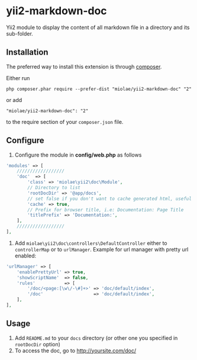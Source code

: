 # yii2-markdown-doc

Yii2 module to display the content of all markdown file in a directory and its sub-folder.

Installation
------------

The preferred way to install this extension is through [composer](http://getcomposer.org/download/).

Either run

```
php composer.phar require --prefer-dist "miolae/yii2-markdown-doc" "2"
```

or add

```
"miolae/yii2-markdown-doc": "2"
```

to the require section of your `composer.json` file.

Configure
------------

1. Configure the module in **config/web.php** as follows  
```php
'modules' => [
    //////////////////
    'doc'  => [
        'class' => 'miolae\yii2\doc\Module',
        // Directory to list
        'rootDocDir' => '@app/docs',
        // set false if you don't want to cache generated html, useful for debugging 
        'cache' => true,
        // Prefix for browser title, i.e: Documentation: Page Title
        'titlePrefix' => 'Documentation:',
    ],
    //////////////////
],
```
1. Add `miolae\yii2\doc\controllers\DefaultController` either to `controllerMap` or to `urlManager`. Example for url manager with pretty url enabled:
```php
'urlManager' => [
    'enablePrettyUrl' => true,
    'showScriptName'  => false,
    'rules'           => [
        '/doc/<page:[\w\/-\#]+>' => 'doc/default/index',
        '/doc'                   => 'doc/default/index',
    ],
],
```

Usage
------------

1. Add `README.md` to your `docs` directory (or other one you specified in `rootDocDir` option)
1. To access the doc, go to http://yoursite.com/doc/
